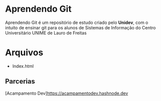 # Aprendendo Git 
Aprendendo Git é um repositório de estudo criado pelo **Unidev**, com o intuito de ensinar git para os alunos de Sistemas de Informação do Centro Universitário UNIME de Lauro de Freitas


# Arquivos
- Index.html

## Parcerias
[Acampamento Dev]https://acampamentodev.hashnode.dev
